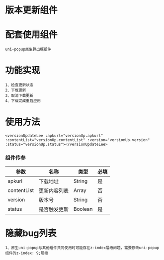 # 版本更新组件

# 配套使用组件
	uni-popup原生弹出框组件

# 功能实现
	1、检查更新状态
	2、下载更新
	3、取消下载更新
	4、下载完成重启应用
# 使用方法 
	<versionUpdateLee :apkurl="versionUp.apkurl" :contentList="versionUp.contentList" :version="versionUp.version" :status="versionUp.status"></versionUpdateLee>
### 组件传参

|  参数			| 名称			|  类型		|  必填		|
|  ------		| ------		| ------	|  ------	|
| apkurl		| 下载地址		| String	| 是		|
| contentList	| 更新内容列表	| Array		| 否		|
| version		| 版本号			| String	| 否		|
| status		| 是否触发更新	| Boolean	| 是		|
	
# 隐藏bug列表
	1、原生uni-popup与其他组件共同使用时可能存在z-index层级问题，需要修改uni-popup组件的z-index: 9;层级